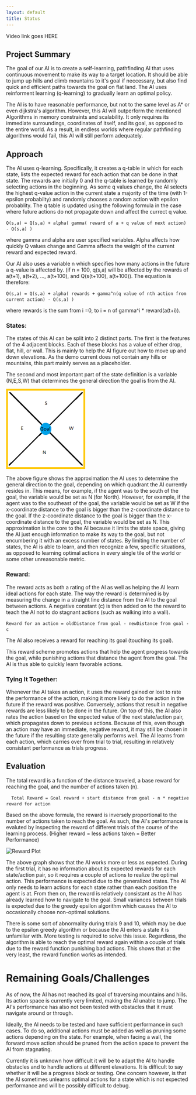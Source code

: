```yaml
---
layout: default
title: Status
---
```


Video link goes HERE


## Project Summary
  The goal of our AI is to create a self-learning, pathfinding AI that uses continuous movement to make its way to a target location. It should be able to jump up hills and climb mountains to it's goal if neccessary, but also find quick and efficient paths towards the goal on flat land. The AI uses reinforment learning (q-learning) to gradually learn an optimal policy.
  
  The AI is to have reasonable performance, but not to the same level as A* or even dijkstra's algorithm. However, this AI will outperform the mentioned Algorithms in memory constraints and scalability. It only requires its immediate surroundings, coordinates of itself, and its goal, as opposed to the entire world. As a result, in endless worlds where regular pathfinding algorithms would fail, this AI will still perform adequately.

## Approach
  The AI uses q-learning. Specifically, it creates a q-table in which for each state, lists the expected reward for each action that can be done in that state. The rewards are initially 0 and the q-table is learned by randomly selecting actions in the beginning. As some q values change, the AI selects the highest q-value action in the current state a majority of the time (with 1-epsilon probabilty) and randomly chooses a random action with epsilon probablity. The q table is updated using the following formula in the case where future actions do not propagate down and affect the currect q value.
  
    Q(s,a) = Q(s,a) + alpha( gamma( reward of a + q value of next action) - Q(s,a) )
  
  where gamma and alpha are user specified variables. Alpha affects how quickly Q values change and Gamma affects the weight of the current reward and expected reward.
  
  Our AI also uses a variable n which specifies how many actions in the future a q-value is affected by. (if n = 100, q(s,a) will be affected by the rewards of a(t+1), a(t+2), ..., a(t+100), and Q(s(t+100), a(t+100)). The equation is therefore:
  
    Q(s,a) = Q(s,a) + alpha( rewards + gamma^n(q value of nth action from current action) - Q(s,a) )
  
  where rewards is the sum from i =0, to i = n of gamma^i * reward(a(t+i)).


### States:

  The states of this AI can be split into 2 distinct parts. The first is the features of the 4 adjacent blocks. Each of these blocks has a value of either drop, flat, hill, or wall. This is mainly to help the AI figure out how to move up and down elevations. As the demo current does not contain any hills or mountains, this part mainly serves as a placeholder.
  
  The second and most important part of the state definition is a variable (N,E,S,W) that determines the general direction the goal is from the AI.
  
![State Figure](https://raw.githubusercontent.com/ctypewriter/Malmo-AI/master/docs/StateDemo.PNG)

The above figure shows the approximation the AI uses to determine the general direction to the goal, depending on which quadrant the AI currently resides in. This means, for example, if the agent was to the south of the goal, the variable would be set as N (for North).  However, for example, if the agent was to the southeast of the goal, the variable would be set as W if the x-coordinate distance to the goal is bigger than the z-coordinate distance to the goal.  If the z-coordinate distance to the goal is bigger than the x-coordinate distance to the goal, the variable would be set as N.  This approximation is the core to the AI because it limits the state space, giving the AI just enough information to make its way to the goal, but not encumbering it with an excess number of states. By limiting the number of states, the AI is able to learn, and then recognize a few, specific situations, as opposed to learning optimal actions in every single tile of the world or some other unreasonable metric.


### Reward:

The reward acts as both a rating of the AI as well as helping the AI learn ideal actions for each state. The way the reward is determined is by measuring the change in a straight line distance from the AI to the goal between actions. A negative constant (c) is then added on to the reward to teach the AI not to do stagnant actions (such as walking into a wall).

    Reward for an action = oldDistance from goal - newDistance from goal - c

The AI also receives a reward for reaching its goal (touching its goal).

This reward scheme promotes actions that help the agent progress towards the goal, while punishing actions that distance the agent from the goal. The AI is thus able to quickly learn favorable actions. 

### Tying It Together:

  Whenever the AI takes an action, it uses the reward gained or lost to rate the performance of the action, making it more likely to do the action in the future if the reward was positive. Conversely, actions that result in negative rewards are less likely to be done in the future. On top of this, the AI also rates the action based on the expected value of the next state/action pair, which propagates down to previous actions. Because of this, even though an action may have an immediate, negative reward, it may still be chosen in the future if the resulting state generally performs well. The AI learns from each action, which carries over from trial to trial, resulting in relatively consistant performance as trials progress.
  
  
## Evaluation

  The total reward is a function of the distance traveled, a base reward for reaching the goal, and the number of actions taken (n). 
  
      Total Reward = Goal reward + start distance from goal - n * negative reward for action

  Based on the above formula, the reward is inversely proportional to the number of actions taken to reach the goal. As such, the AI's performance is evaluted by inspecting the reward of different trials of the course of the learning process. (Higher reward = less actions taken = Better Performance)

![Reward Plot](https://raw.githubusercontent.com/ctypewriter/Poro-Pathfinder/master/docs/rewardplot.bmp)

  The above graph shows that the AI works more or less as expected. During the first trial, it has no information about its expected rewards for each state/action pair, so it requires a couple of actions to realize the optimal action. This performance is expected due to the generalized states. The AI only needs to learn actions for each state rather than each position the agent is at. From then on, the reward is relatively consistant as the AI has already learned how to navigate to the goal. Small variances between trials is expected due to the greedy epsilon algorithm which causes the AI to occasionally choose non-optimal solutions.
  
  There is some sort of abnormality during trials 9 and 10, which may be due to the epsilon greedy algorithm or because the AI enters a state it is unfamiliar with. More testing is required to solve this issue. Regardless, the algorithm is able to reach the optimal reward again within a couple of trials due to the reward function punishing bad actions. This shows that at the very least, the reward function works as intended.
  
  
# Remaining Goals/Challenges

  As of now, the AI has not reached its goal of traversing mountains and hills. Its action space is currently very limited, making the AI unable to jump. The AI's performance has also not been tested with obstacles that it must navigate around or through.
  
  Ideally, the AI needs to be tested and have sufficient performance in such cases. To do so, additional actions must be added as well as pruning some actions depending on the state. For example, when facing a wall, the forward move action should be pruned from the action space to prevent the AI from stagnating. 
  
  Currently it is unknown how difficult it will be to adapt the AI to handle obstacles and to handle actions at different elavations. It is difficult to say whether it will be a progress block or testing. One concern however, is that the AI sometimes unlearns optimal actions for a state which is not expected performance and will be possibly difficult to debug. 
